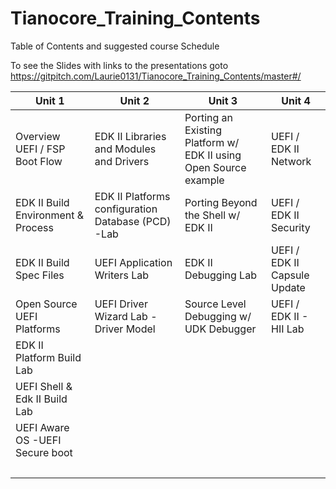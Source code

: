 <!--- @file
  Readme.md for UEFI / EDK II Training Tianocore Contents

  Copyright (c) 2018, Intel Corporation. All rights reserved.<BR>

  Redistribution and use in source (original document form) and 'compiled'
  forms (converted to PDF, epub, HTML and other formats) with or without
  modification, are permitted provided that the following conditions are met:

  1) Redistributions of source code (original document form) must retain the
     above copyright notice, this list of conditions and the following
     disclaimer as the first lines of this file unmodified.

  2) Redistributions in compiled form (transformed to other DTDs, converted to
     PDF, epub, HTML and other formats) must reproduce the above copyright
     notice, this list of conditions and the following disclaimer in the
     documentation and/or other materials provided with the distribution.

  THIS DOCUMENTATION IS PROVIDED BY TIANOCORE PROJECT "AS IS" AND ANY EXPRESS OR
  IMPLIED WARRANTIES, INCLUDING, BUT NOT LIMITED TO, THE IMPLIED WARRANTIES OF
  MERCHANTABILITY AND FITNESS FOR A PARTICULAR PURPOSE ARE DISCLAIMED. IN NO
  EVENT SHALL TIANOCORE PROJECT  BE LIABLE FOR ANY DIRECT, INDIRECT, INCIDENTAL,
  SPECIAL, EXEMPLARY, OR CONSEQUENTIAL DAMAGES (INCLUDING, BUT NOT LIMITED TO,
  PROCUREMENT OF SUBSTITUTE GOODS OR SERVICES; LOSS OF USE, DATA, OR PROFITS;
  OR BUSINESS INTERRUPTION) HOWEVER CAUSED AND ON ANY THEORY OF LIABILITY,
  WHETHER IN CONTRACT, STRICT LIABILITY, OR TORT (INCLUDING NEGLIGENCE OR
  OTHERWISE) ARISING IN ANY WAY OUT OF THE USE OF THIS DOCUMENTATION, EVEN IF
  ADVISED OF THE POSSIBILITY OF SUCH DAMAGE.

-->

# Tianocore_Training_Contents
Table of Contents and suggested course Schedule
  
To see the Slides with links to the presentations goto https://gitpitch.com/Laurie0131/Tianocore_Training_Contents/master#/



|Unit 1 | Unit 2 | Unit 3 | Unit 4 |
| ----------------- | ------------------ | -------------- | -------------- |
| Overview UEFI / FSP Boot Flow  | EDK II Libraries and Modules and Drivers | Porting an Existing Platform w/ EDK II using Open Source example | UEFI / EDK II Network  |
| EDK II Build Environment & Process | EDK II Platforms configuration Database (PCD) -Lab | Porting Beyond the Shell w/ EDK II | UEFI / EDK II Security |
| EDK II Build Spec Files | UEFI Application Writers Lab | EDK II Debugging Lab | UEFI / EDK II Capsule Update |
| Open Source UEFI Platforms | UEFI Driver Wizard Lab - Driver Model  | Source Level Debugging w/ UDK Debugger | UEFI / EDK II - HII Lab |
| EDK II Platform Build Lab | &nbsp;  | &nbsp; | &nbsp; |
| UEFI Shell & Edk II Build Lab | &nbsp;  | &nbsp; |&nbsp; |
| UEFI Aware OS -UEFI Secure boot | &nbsp;  | &nbsp; |&nbsp; |
| &nbsp; | &nbsp;  | &nbsp; |&nbsp; |


